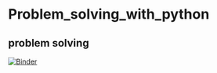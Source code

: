 # Problem_solving_with_python
problem solving
-------------------------------------------------
[![Binder](https://mybinder.org/badge_logo.svg)](https://mybinder.org/v2/gh/nevermind78/Problem_solving_with_python/master?urlpath=Problem_solving_with_python/index.ipynb)
